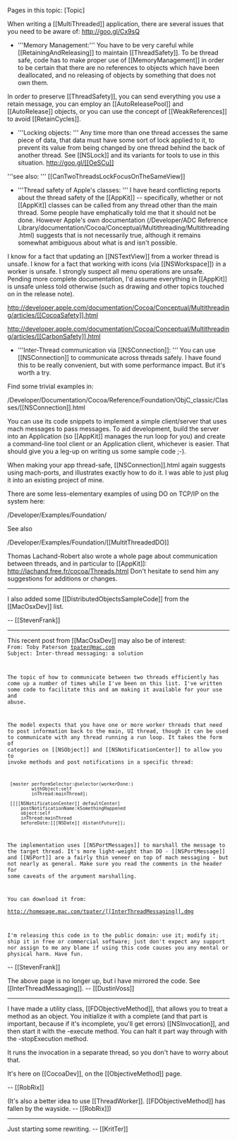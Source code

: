 

Pages in this topic: [Topic]

When writing a [[MultiThreaded]] application, there are several issues that you need to be aware of: http://goo.gl/Cx9sQ



* '''Memory Management:'''
You have to be very careful while [[RetainingAndReleasing]] to maintain [[ThreadSafety]]. To be thread safe, code has to make proper use of [[MemoryManagement]] in order to be certain that there are no references to objects which have been deallocated, and no releasing of objects by something that does not own them.

In order to preserve [[ThreadSafety]], you can send everything you use a retain message, you can employ an [[AutoReleasePool]] and [[AutoRelease]] objects, or you can use the concept of [[WeakReferences]] to avoid [[RetainCycles]].

* '''Locking objects: '''
Any time more than one thread accesses the same piece of data, that data must have some sort of lock applied to it, to prevent its value from being changed by one thread behind the back of another thread.  See [[NSLock]] and its variants for tools to use in this situation. http://goo.gl/[[OeSCu]]

'''see also: ''' [[CanTwoThreadsLockFocusOnTheSameView]]

* '''Thread safety of Apple's classes: '''
I have heard conflicting reports about the thread safety of the [[AppKit]] -- specifically, whether or not [[AppKit]] classes can be called from any thread other than the main thread.  Some people have emphatically told me that it should not be done.  However Apple's own documentation (/Developer/ADC Reference Library/documentation/Cocoa/Conceptual/Multithreading/Multithreading.html) suggests that is not necessarily true, although it remains somewhat ambiguous about what is and isn't possible.

I know for a fact that updating an [[NSTextView]] from a worker thread is unsafe. I know for a fact that working with icons (via [[NSWorkspace]]) in a worker is unsafe. I strongly suspect all menu operations are unsafe. Pending more complete documentation, I'd assume everything in [[AppKit]] is unsafe unless told otherwise (such as drawing and other topics touched on in the release note).

http://developer.apple.com/documentation/Cocoa/Conceptual/Multithreading/articles/[[CocoaSafety]].html

http://developer.apple.com/documentation/Cocoa/Conceptual/Multithreading/articles/[[CarbonSafety]].html

* '''Inter-Thread communication via [[NSConnection]]: '''
You can use [[NSConnection]] to communicate across threads safely. I have found this to be really convenient, but with some performance impact. But it's worth a try.

Find some trivial examples in:

/Developer/Documentation/Cocoa/Reference/Foundation/ObjC_classic/Classes/[[NSConnection]].html

You can use its code snippets to implement a simple client/server that uses mach messages to pass messages. To aid development, build the server into an Application (so [[AppKit]] manages the run loop for you) and create a command-line tool client or an Application client, whichever is easier. That should give you a leg-up on writing us some sample code ;-).

When making your app thread-safe, [[NSConnection]].html again suggests using mach-ports, and illustrates exactly how to do it. I was able to just plug it into an existing project of mine.

There are some less-elementary examples of using DO on TCP/IP on the system here:

/Developer/Examples/Foundation/

See also

/Developer/Examples/Foundation/[[MultitThreadedDO]]


Thomas Lachand-Robert also wrote a whole page about communication between threads, and in particular to [[AppKit]]:
http://lachand.free.fr/cocoa/Threads.html
Don't hesitate to send him any suggestions for additions or changes.



----

I also added some [[DistributedObjectsSampleCode]] from the [[MacOsxDev]] list.

-- [[StevenFrank]]





----

This recent post from [[MacOsxDev]] may also be of interest:
<code>
From: Toby Paterson <tpater@mac.com>
Subject: Inter-thread messaging: a solution

The topic of how to communicate between two threads efficiently has come 
up a number of times while I've been on this list.  I've written some 
code to facilitate this and am making it available for your use and 
abuse.

The model expects that you have one or more worker threads that need to 
post information back to the main, UI thread, though it can be used to 
communicate with any thread running a run loop.  It takes the form of 
categories on [[NSObject]] and [[NSNotificationCenter]] to allow you to invoke 
methods and post notifications in a specific thread:

     [master performSelector:@selector(workerDone:)
             withObject:self
             inThread:mainThread];

     [[[[NSNotificationCenter]] defaultCenter]
         postNotificationName:kSomethingHappened
         object:self
         inThread:mainThread
         beforeDate:[[[NSDate]] distantFuture]];

The implementation uses [[NSPortMessages]] to marshall the message to the 
target thread.  It's more light-weight than DO - [[NSPortMessage]] and 
[[NSPort]] are a fairly thin veneer on top of mach messaging - but not 
nearly as general.  Make sure you read the comments in the header for 
some caveats of the argument marshalling.

You can download it from:   
http://homepage.mac.com/tpater/[[InterThreadMessaging]].dmg

I'm releasing this code in to the public domain: use it; modify it; ship 
it in free or commercial software; just don't expect any support nor 
assign to me any blame if using this code causes you any mental or 
physical harm.  Have fun.
</code>

-- [[StevenFrank]]

The above page is no longer up, but i have mirrored the code. See [[InterThreadMessaging]]. -- [[DustinVoss]]

----

I have made a utility class, [[FDObjectiveMethod]], that allows you to treat a method as an object. You initialize it with a complete (and that part is important, because if it's incomplete, you'll get errors) [[NSInvocation]], and then start it with the -execute method. You can halt it part way through with the -stopExecution method.

It runs the invocation in a separate thread, so you don't have to worry about that.

It's here on [[CocoaDev]], on the [[ObjectiveMethod]] page.

-- [[RobRix]]

(It's also a better idea to use [[ThreadWorker]]. [[FDObjectiveMethod]] has fallen by the wayside. -- [[RobRix]])

----

Just starting some rewriting. -- [[KritTer]]